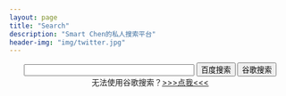 ```yaml
---
layout: page
title: "Search"
description: "Smart Chen的私人搜索平台"
header-img: "img/twitter.jpg"
---
```


<script language="javascript">
function baidu()
{
	if(document.search.text.value=="")
	{
		alert("你貌似什么都没有输入···");
	}else{
		var baidu_search = "https://www.baidu.com/s?ie=utf-8&f=8&rsv_bp=0&rsv_idx=1&tn=baidu&wd="+document.search.text.value;
	window.open(baidu_search);
	}
}
function google()
{
	if(document.search.text.value=="")
	{
		alert("你貌似什么都没有输入···");
	}else{
		var google_search = "https://www.google.com/search?q="+document.search.text.value+"&ie=utf-8&oe=utf-8"
	window.open(google_search);
	}
}
</script>

<form name="search" align="center">
<input name="text" type="text" size="35">
<input name="button1" type="button" id="button1" value="百度搜索" onclick="baidu()">
<input name="button2" type="button" id="button2" value="谷歌搜索" onclick="google()">
<center>无法使用谷歌搜索？<a href="http://chenhongyi.cc/blog/2017/06/10/Google%E8%AE%BF%E9%97%AE%E5%8A%A9%E6%89%8B/">>>>点我<<<</a></center>
</form>
